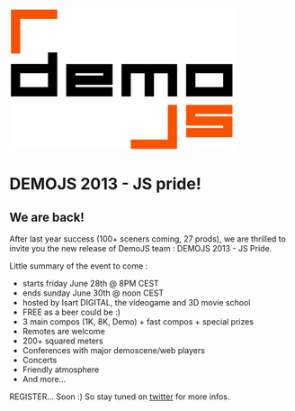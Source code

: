 
![DemoJS](images/demojs_normal.png)

# DEMOJS 2013 - JS pride!

## We are back!

After last year success (100+ sceners coming, 27 prods), we are thrilled to invite you the new release of DemoJS team : DEMOJS 2013 - JS Pride. 

Little summary of the event to come : 

 * starts friday June 28th @ 8PM CEST
 * ends sunday June 30th @ noon CEST
 * hosted by Isart DIGITAL, the videogame and 3D movie school
 * FREE as a beer could be :) 
 * 3 main compos (1K, 8K, Demo) + fast compos + special prizes 
 * Remotes are welcome
 * 200+ squared meters
 * Conferences with major demoscene/web players
 * Concerts
 * Friendly atmosphere
 * And more…

REGISTER… Soon :) So stay tuned on [twitter](https://twitter.com/demojsorg/) for more infos.

